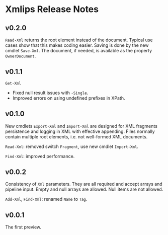 
# Xmlips Release Notes

## v0.2.0

`Read-Xml` returns the root element instead of the document. Typical use cases
show that this makes coding easier. Saving is done by the new cmdlet `Save-Xml`.
The document, if needed, is available as the property `OwnerDocument`.

## v0.1.1

`Get-Xml`

- Fixed null result issues with `-Single`.
- Improved errors on using undefined prefixes in XPath.

## v0.1.0

New cmdlets `Export-Xml` and `Import-Xml` are designed for XML fragments
persistence and logging in XML with effective appending. Files normally
contain multiple root elements, i.e. not well-formed XML documents.

`Read-Xml`: removed switch `Fragment`, use new cmdlet `Import-Xml`.

`Find-Xml`: improved performance.

## v0.0.2

Consistency of `Xml` parameters. They are all required and accept arrays and
pipeline input. Empty and null arrays are allowed. Null items are not allowed.

`Add-Xml`, `Find-Xml`: renamed `Name` to `Tag`.

## v0.0.1

The first preview.
